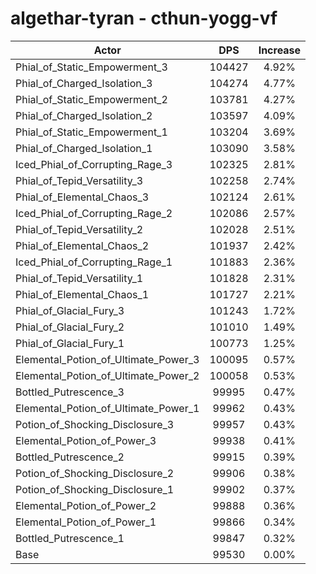 # algethar-tyran - cthun-yogg-vf
| Actor | DPS | Increase |
|---|:---:|:---:|
|Phial_of_Static_Empowerment_3|104427|4.92%|
|Phial_of_Charged_Isolation_3|104274|4.77%|
|Phial_of_Static_Empowerment_2|103781|4.27%|
|Phial_of_Charged_Isolation_2|103597|4.09%|
|Phial_of_Static_Empowerment_1|103204|3.69%|
|Phial_of_Charged_Isolation_1|103090|3.58%|
|Iced_Phial_of_Corrupting_Rage_3|102325|2.81%|
|Phial_of_Tepid_Versatility_3|102258|2.74%|
|Phial_of_Elemental_Chaos_3|102124|2.61%|
|Iced_Phial_of_Corrupting_Rage_2|102086|2.57%|
|Phial_of_Tepid_Versatility_2|102028|2.51%|
|Phial_of_Elemental_Chaos_2|101937|2.42%|
|Iced_Phial_of_Corrupting_Rage_1|101883|2.36%|
|Phial_of_Tepid_Versatility_1|101828|2.31%|
|Phial_of_Elemental_Chaos_1|101727|2.21%|
|Phial_of_Glacial_Fury_3|101243|1.72%|
|Phial_of_Glacial_Fury_2|101010|1.49%|
|Phial_of_Glacial_Fury_1|100773|1.25%|
|Elemental_Potion_of_Ultimate_Power_3|100095|0.57%|
|Elemental_Potion_of_Ultimate_Power_2|100058|0.53%|
|Bottled_Putrescence_3|99995|0.47%|
|Elemental_Potion_of_Ultimate_Power_1|99962|0.43%|
|Potion_of_Shocking_Disclosure_3|99957|0.43%|
|Elemental_Potion_of_Power_3|99938|0.41%|
|Bottled_Putrescence_2|99915|0.39%|
|Potion_of_Shocking_Disclosure_2|99906|0.38%|
|Potion_of_Shocking_Disclosure_1|99902|0.37%|
|Elemental_Potion_of_Power_2|99888|0.36%|
|Elemental_Potion_of_Power_1|99866|0.34%|
|Bottled_Putrescence_1|99847|0.32%|
|Base|99530|0.00%|
